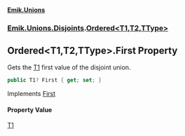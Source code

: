 #### [Emik.Unions](index.md 'index')
### [Emik.Unions.Disjoints](Emik.Unions.Disjoints.md 'Emik.Unions.Disjoints').[Ordered&lt;T1,T2,TType&gt;](Ordered{T1,T2,TType}.md 'Emik.Unions.Disjoints.Ordered<T1,T2,TType>')

## Ordered<T1,T2,TType>.First Property

Gets the [T1](Ordered{T1,T2,TType}.md#Emik.Unions.Disjoints.Ordered_T1,T2,TType_.T1 'Emik.Unions.Disjoints.Ordered<T1,T2,TType>.T1') first value of the disjoint union.

```csharp
public T1? First { get; set; }
```

Implements [First](IEither{T1,T2}.First.md 'Emik.Unions.Disjoints.IEither<T1,T2>.First')

#### Property Value
[T1](Ordered{T1,T2,TType}.md#Emik.Unions.Disjoints.Ordered_T1,T2,TType_.T1 'Emik.Unions.Disjoints.Ordered<T1,T2,TType>.T1')